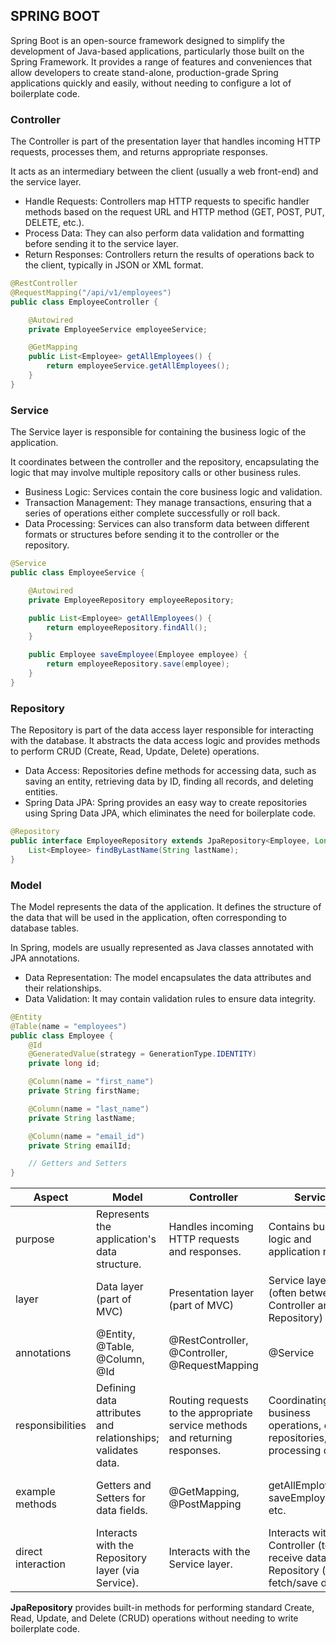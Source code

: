 ## SPRING BOOT

Spring Boot is an open-source framework designed to simplify the development of Java-based applications, particularly those built on the Spring Framework.
It provides a range of features and conveniences that allow developers to create stand-alone, production-grade Spring applications quickly and easily, without needing to configure a lot of boilerplate code.


### Controller

The Controller is part of the presentation layer that handles incoming HTTP requests, processes them, and returns appropriate responses. 

It acts as an intermediary between the client (usually a web front-end) and the service layer.

- Handle Requests: Controllers map HTTP requests to specific handler methods based on the request URL and HTTP method (GET, POST, PUT, DELETE, etc.).
- Process Data: They can also perform data validation and formatting before sending it to the service layer.
- Return Responses: Controllers return the results of operations back to the client, typically in JSON or XML format.
```java
@RestController
@RequestMapping("/api/v1/employees")
public class EmployeeController {

    @Autowired
    private EmployeeService employeeService;

    @GetMapping
    public List<Employee> getAllEmployees() {
        return employeeService.getAllEmployees();
    }
}

```
### Service

The Service layer is responsible for containing the business logic of the application.

It coordinates between the controller and the repository, encapsulating the logic that may involve multiple repository calls or other business rules.

- Business Logic: Services contain the core business logic and validation.
- Transaction Management: They manage transactions, ensuring that a series of operations either complete successfully or roll back.
- Data Processing: Services can also transform data between different formats or structures before sending it to the controller or the repository.

```java
@Service
public class EmployeeService {

    @Autowired
    private EmployeeRepository employeeRepository;

    public List<Employee> getAllEmployees() {
        return employeeRepository.findAll();
    }

    public Employee saveEmployee(Employee employee) {
        return employeeRepository.save(employee);
    }
}

```
### Repository

The Repository is part of the data access layer responsible for interacting with the database. 
It abstracts the data access logic and provides methods to perform CRUD (Create, Read, Update, Delete) operations.

- Data Access: Repositories define methods for accessing data, such as saving an entity, retrieving data by ID, finding all records, and deleting entities.
- Spring Data JPA: Spring provides an easy way to create repositories using Spring Data JPA, which eliminates the need for boilerplate code.

```java
@Repository
public interface EmployeeRepository extends JpaRepository<Employee, Long> {
    List<Employee> findByLastName(String lastName);
}
```

### Model

The Model represents the data of the application. It defines the structure of the data that will be used in the application, often corresponding to database tables.

In Spring, models are usually represented as Java classes annotated with JPA annotations.

- Data Representation: The model encapsulates the data attributes and their relationships.
- Data Validation: It may contain validation rules to ensure data integrity.

```java
@Entity
@Table(name = "employees")
public class Employee {
    @Id
    @GeneratedValue(strategy = GenerationType.IDENTITY)
    private long id;

    @Column(name = "first_name")
    private String firstName;

    @Column(name = "last_name")
    private String lastName;

    @Column(name = "email_id")
    private String emailId;

    // Getters and Setters
}

```
Aspect | Model | Controller | Service | Repository|
-------|-------|------------|---------|-------------|
purpose|Represents the application's data structure.|Handles incoming HTTP requests and responses.|Contains business logic and application rules.|Manages data access and CRUD operations.
layer|Data layer (part of MVC)|Presentation layer (part of MVC)|	Service layer (often between Controller and Repository)|Data access layer.	
annotations|@Entity, @Table, @Column, @Id	|@RestController, @Controller, @RequestMapping	|@Service|@Repository	
responsibilities|Defining data attributes and relationships; validates data.|Routing requests to the appropriate service methods and returning responses.		|Coordinating business operations, calling repositories, and processing data.|Interacting with the database; defining query methods.	
example methods|Getters and Setters for data fields.	|@GetMapping, @PostMapping	|	getAllEmployees(), saveEmployee(), etc.|findAll(), save(), deleteById(), etc.
direct interaction|Interacts with the Repository layer (via Service).|Interacts with the Service layer.		|Interacts with both Controller (to receive data) and Repository (to fetch/save data).|Interacts with the database (CRUD operations).	



**JpaRepository** provides built-in methods for performing standard Create, Read, Update, and Delete (CRUD) operations without needing to write boilerplate code. 
